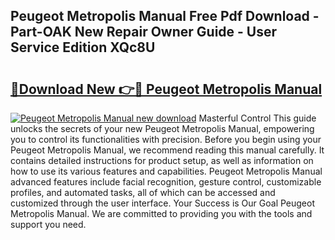 ## Peugeot Metropolis Manual Free Pdf Download - Part-OAK New Repair Owner Guide - User Service Edition XQc8U

# <h2><a href="http://cf17183.oget.top/?id=Peugeot+Metropolis+Manual">🔗Download New 👉🔴 Peugeot Metropolis Manual</a></h2>

[![Peugeot Metropolis Manual new download](https://i.imgur.com/5g1atiW.png)](http://cf17183.oget.top/?id=Peugeot+Metropolis+Manual)
Masterful Control This guide unlocks the secrets of your new Peugeot Metropolis Manual, empowering you to control its functionalities with precision. Before you begin using your Peugeot Metropolis Manual, we recommend reading this manual carefully. It contains detailed instructions for product setup, as well as information on how to use its various features and capabilities. Peugeot Metropolis Manual advanced features include facial recognition, gesture control, customizable profiles, and automated tasks, all of which can be accessed and customized through the user interface. Your Success is Our Goal Peugeot Metropolis Manual. We are committed to providing you with the tools and support you need.

